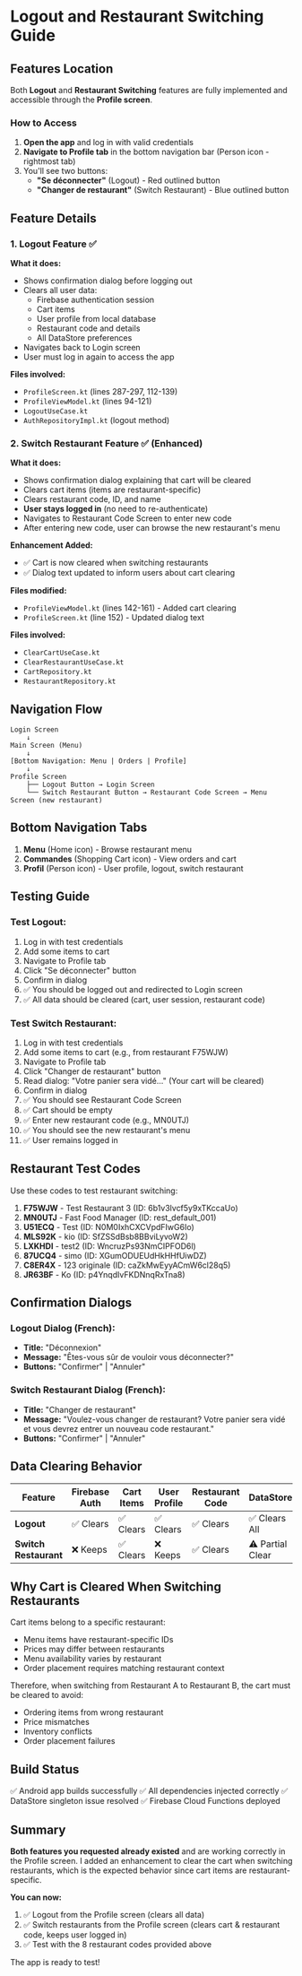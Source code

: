 # Logout and Restaurant Switching Guide

## Features Location

Both **Logout** and **Restaurant Switching** features are fully implemented and accessible through the **Profile screen**.

### How to Access

1. **Open the app** and log in with valid credentials
2. **Navigate to Profile tab** in the bottom navigation bar (Person icon - rightmost tab)
3. You'll see two buttons:
   - **"Se déconnecter"** (Logout) - Red outlined button
   - **"Changer de restaurant"** (Switch Restaurant) - Blue outlined button

## Feature Details

### 1. Logout Feature ✅

**What it does:**
- Shows confirmation dialog before logging out
- Clears all user data:
  - Firebase authentication session
  - Cart items
  - User profile from local database
  - Restaurant code and details
  - All DataStore preferences
- Navigates back to Login screen
- User must log in again to access the app

**Files involved:**
- `ProfileScreen.kt` (lines 287-297, 112-139)
- `ProfileViewModel.kt` (lines 94-121)
- `LogoutUseCase.kt`
- `AuthRepositoryImpl.kt` (logout method)

### 2. Switch Restaurant Feature ✅ (Enhanced)

**What it does:**
- Shows confirmation dialog explaining that cart will be cleared
- Clears cart items (items are restaurant-specific)
- Clears restaurant code, ID, and name
- **User stays logged in** (no need to re-authenticate)
- Navigates to Restaurant Code Screen to enter new code
- After entering new code, user can browse the new restaurant's menu

**Enhancement Added:**
- ✅ Cart is now cleared when switching restaurants
- ✅ Dialog text updated to inform users about cart clearing

**Files modified:**
- `ProfileViewModel.kt` (lines 142-161) - Added cart clearing
- `ProfileScreen.kt` (line 152) - Updated dialog text

**Files involved:**
- `ClearCartUseCase.kt`
- `ClearRestaurantUseCase.kt`
- `CartRepository.kt`
- `RestaurantRepository.kt`

## Navigation Flow

```
Login Screen
    ↓
Main Screen (Menu)
    ↓
[Bottom Navigation: Menu | Orders | Profile]
    ↓
Profile Screen
    ├── Logout Button → Login Screen
    └── Switch Restaurant Button → Restaurant Code Screen → Menu Screen (new restaurant)
```

## Bottom Navigation Tabs

1. **Menu** (Home icon) - Browse restaurant menu
2. **Commandes** (Shopping Cart icon) - View orders and cart
3. **Profil** (Person icon) - User profile, logout, switch restaurant

## Testing Guide

### Test Logout:
1. Log in with test credentials
2. Add some items to cart
3. Navigate to Profile tab
4. Click "Se déconnecter" button
5. Confirm in dialog
6. ✅ You should be logged out and redirected to Login screen
7. ✅ All data should be cleared (cart, user session, restaurant code)

### Test Switch Restaurant:
1. Log in with test credentials
2. Add some items to cart (e.g., from restaurant F75WJW)
3. Navigate to Profile tab
4. Click "Changer de restaurant" button
5. Read dialog: "Votre panier sera vidé..." (Your cart will be cleared)
6. Confirm in dialog
7. ✅ You should see Restaurant Code Screen
8. ✅ Cart should be empty
9. ✅ Enter new restaurant code (e.g., MN0UTJ)
10. ✅ You should see the new restaurant's menu
11. ✅ User remains logged in

## Restaurant Test Codes

Use these codes to test restaurant switching:

1. **F75WJW** - Test Restaurant 3 (ID: 6b1v3lvcf5y9xTKccaUo)
2. **MN0UTJ** - Fast Food Manager (ID: rest_default_001)
3. **U51ECQ** - Test (ID: N0M0IxhCXCVpdFIwG6Io)
4. **MLS92K** - kio (ID: SfZSSdBsb8BBviLyvoW2)
5. **LXKHDI** - test2 (ID: WncruzPs93NmCIPFOD6l)
6. **87UCQ4** - simo (ID: XGumODUEUdHkHHfUiwDZ)
7. **C8ER4X** - 123 originale (ID: caZkMwEyyACmW6cl28q5)
8. **JR63BF** - Ko (ID: p4YnqdIvFKDNnqRxTna8)

## Confirmation Dialogs

### Logout Dialog (French):
- **Title:** "Déconnexion"
- **Message:** "Êtes-vous sûr de vouloir vous déconnecter?"
- **Buttons:** "Confirmer" | "Annuler"

### Switch Restaurant Dialog (French):
- **Title:** "Changer de restaurant"
- **Message:** "Voulez-vous changer de restaurant? Votre panier sera vidé et vous devrez entrer un nouveau code restaurant."
- **Buttons:** "Confirmer" | "Annuler"

## Data Clearing Behavior

| Feature | Firebase Auth | Cart Items | User Profile | Restaurant Code | DataStore |
|---------|---------------|------------|--------------|-----------------|-----------|
| **Logout** | ✅ Clears | ✅ Clears | ✅ Clears | ✅ Clears | ✅ Clears All |
| **Switch Restaurant** | ❌ Keeps | ✅ Clears | ❌ Keeps | ✅ Clears | ⚠️ Partial Clear |

## Why Cart is Cleared When Switching Restaurants

Cart items belong to a specific restaurant:
- Menu items have restaurant-specific IDs
- Prices may differ between restaurants
- Menu availability varies by restaurant
- Order placement requires matching restaurant context

Therefore, when switching from Restaurant A to Restaurant B, the cart must be cleared to avoid:
- Ordering items from wrong restaurant
- Price mismatches
- Inventory conflicts
- Order placement failures

## Build Status

✅ Android app builds successfully
✅ All dependencies injected correctly
✅ DataStore singleton issue resolved
✅ Firebase Cloud Functions deployed

## Summary

**Both features you requested already existed** and are working correctly in the Profile screen. I added an enhancement to clear the cart when switching restaurants, which is the expected behavior since cart items are restaurant-specific.

**You can now:**
1. ✅ Logout from the Profile screen (clears all data)
2. ✅ Switch restaurants from the Profile screen (clears cart & restaurant code, keeps user logged in)
3. ✅ Test with the 8 restaurant codes provided above

The app is ready to test!
